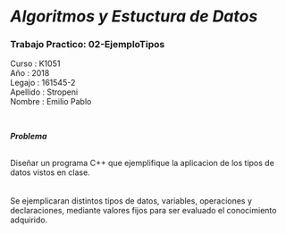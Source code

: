 # ***Algoritmos y Estuctura de Datos***
###  Trabajo Practico: 02-EjemploTipos

Curso : K1051<br>
Año : 2018<br>
Legajo : 161545-2<br>
Apellido : Stropeni<br>
Nombre : Emilio Pablo<br>


<br>

_**Problema**_

<br>
Diseñar un programa C++ que ejemplifique la aplicacion de los tipos de datos vistos en clase.<br>
<br>
<br>
Se ejemplicaran distintos tipos de datos, variables, operaciones y declaraciones, mediante valores fijos para ser evaluado el conocimiento adquirido. <br>

